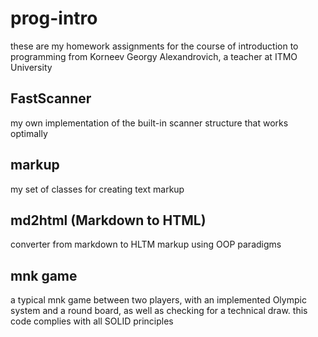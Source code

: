 # prog-intro 
these are my homework assignments for the course of introduction to programming from Korneev Georgy Alexandrovich, a teacher at ITMO University
## FastScanner 
my own implementation of the built-in scanner structure that works optimally
## markup
my set of classes for creating text markup
## md2html (Markdown to HTML)
converter from markdown to HLTM markup using OOP paradigms
## mnk game
a typical mnk game between two players, with an implemented Olympic system and a round board, as well as checking for a technical draw. this code complies with all SOLID principles
